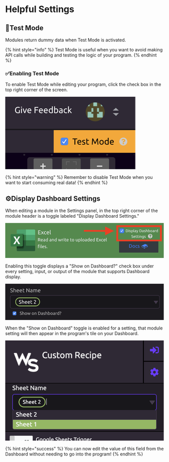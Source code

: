 # Helpful Settings

## 🧪Test Mode

Modules return dummy data when Test Mode is activated.

{% hint style="info" %}
Test Mode is useful when you want to avoid making API calls while building and testing the logic of your program.
{% endhint %}

### ✅Enabling Test Mode

To enable Test Mode while editing your program, click the check box in the top right corner of the screen.

![Test Mode Enabled](../.gitbook/assets/test_mode_enabled.png)

{% hint style="warning" %}
Remember to disable Test Mode when you want to start consuming real data!
{% endhint %}

## ⚙Display Dashboard Settings

When editing a module in the Settings panel, in the top right corner of the module header is a toggle labeled "Display Dashboard Settings."

![Display Dashboard Settings](../.gitbook/assets/display_dashboard_settings_v2.png)

Enabling this toggle displays a "Show on Dashboard?" check box under every setting, input, or output of the module that supports Dashboard display.

![Show on Dashboard?](../.gitbook/assets/show_on_dashboard.png)

When the "Show on Dashboard" toggle is enabled for a setting, that module setting will then appear in the program's tile on your Dashboard.

![Dashboard Setting](../.gitbook/assets/dashboard_setting.png)

{% hint style="success" %}
You can now edit the value of this field from the Dashboard without needing to go into the program!
{% endhint %}

